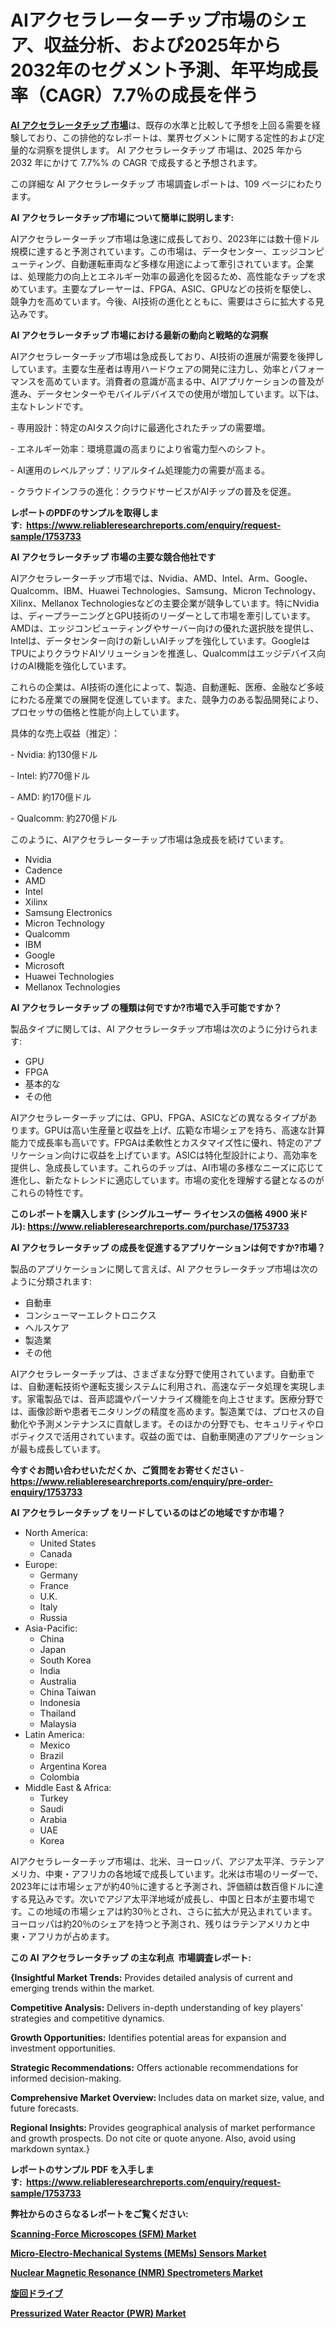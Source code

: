 <p><h1>AIアクセラレーターチップ市場のシェア、収益分析、および2025年から2032年のセグメント予測、年平均成長率（CAGR）7.7％の成長を伴う</h1></p><p data-sourcepos="1:1-1:157"><strong><a href="https://www.reliableresearchreports.com/ai-accelerator-chip-r1753733?utm_campaign=110&utm_medium=36&utm_source=Github&utm_content=ia&utm_term=24022025&utm_id=ai-accelerator-chip">AI アクセラレータチップ 市場</a></strong>は、既存の水準と比較して予想を上回る需要を経験しており、この排他的なレポートは、業界セグメントに関する定性的および定量的な洞察を提供します。 AI アクセラレータチップ 市場は、2025 年から 2032 年にかけて 7.7%% の CAGR で成長すると予想されます。</p>
<p data-sourcepos="3:1-3:50">この詳細な AI アクセラレータチップ 市場調査レポートは、109 ページにわたります。</p>
<p><strong>AI アクセラレータチップ市場について簡単に説明します:</strong></p>
<p><p>AIアクセラレーターチップ市場は急速に成長しており、2023年には数十億ドル規模に達すると予測されています。この市場は、データセンター、エッジコンピューティング、自動運転車両など多様な用途によって牽引されています。企業は、処理能力の向上とエネルギー効率の最適化を図るため、高性能なチップを求めています。主要なプレーヤーは、FPGA、ASIC、GPUなどの技術を駆使し、競争力を高めています。今後、AI技術の進化とともに、需要はさらに拡大する見込みです。</p></p>
<p><strong>AI アクセラレータチップ 市場における最新の動向と戦略的な洞察</strong></p>
<p><p>AIアクセラレーターチップ市場は急成長しており、AI技術の進展が需要を後押ししています。主要な生産者は専用ハードウェアの開発に注力し、効率とパフォーマンスを高めています。消費者の意識が高まる中、AIアプリケーションの普及が進み、データセンターやモバイルデバイスでの使用が増加しています。以下は、主なトレンドです。</p><p>- 専用設計：特定のAIタスク向けに最適化されたチップの需要増。</p><p>- エネルギー効率：環境意識の高まりにより省電力型へのシフト。</p><p>- AI運用のレベルアップ：リアルタイム処理能力の需要が高まる。</p><p>- クラウドインフラの進化：クラウドサービスがAIチップの普及を促進。</p></p>
<p><strong>レポートのPDFのサンプルを取得します</strong><strong>:&nbsp;&nbsp;<a href="https://www.reliableresearchreports.com/enquiry/request-sample/1753733?utm_campaign=110&utm_medium=36&utm_source=Github&utm_content=ia&utm_term=24022025&utm_id=ai-accelerator-chip">https://www.reliableresearchreports.com/enquiry/request-sample/1753733</a></strong></p>
<p><strong>AI アクセラレータチップ 市場の主要な競合他社です</strong></p>
<p><p>AIアクセラレーターチップ市場では、Nvidia、AMD、Intel、Arm、Google、Qualcomm、IBM、Huawei Technologies、Samsung、Micron Technology、Xilinx、Mellanox Technologiesなどの主要企業が競争しています。特にNvidiaは、ディープラーニングとGPU技術のリーダーとして市場を牽引しています。AMDは、エッジコンピューティングやサーバー向けの優れた選択肢を提供し、Intelは、データセンター向けの新しいAIチップを強化しています。GoogleはTPUによりクラウドAIソリューションを推進し、Qualcommはエッジデバイス向けのAI機能を強化しています。</p><p>これらの企業は、AI技術の進化によって、製造、自動運転、医療、金融など多岐にわたる産業での展開を促進しています。また、競争力のある製品開発により、プロセッサの価格と性能が向上しています。</p><p>具体的な売上収益（推定）：</p><p>- Nvidia: 約130億ドル</p><p>- Intel: 約770億ドル</p><p>- AMD: 約170億ドル</p><p>- Qualcomm: 約270億ドル</p><p>このように、AIアクセラレーターチップ市場は急成長を続けています。</p></p>
<p><ul><li>Nvidia</li><li>Cadence</li><li>AMD</li><li>Intel</li><li>Xilinx</li><li>Samsung Electronics</li><li>Micron Technology</li><li>Qualcomm</li><li>IBM</li><li>Google</li><li>Microsoft</li><li>Huawei Technologies</li><li>Mellanox Technologies</li></ul></p>
<p><strong>AI アクセラレータチップ の種類は何ですか?市場で入手可能ですか？</strong></p>
<p>製品タイプに関しては、AI アクセラレータチップ市場は次のように分けられます:</p>
<p><ul><li>GPU</li><li>FPGA</li><li>基本的な</li><li>その他</li></ul></p>
<p><p>AIアクセラレーターチップには、GPU、FPGA、ASICなどの異なるタイプがあります。GPUは高い生産量と収益を上げ、広範な市場シェアを持ち、高速な計算能力で成長率も高いです。FPGAは柔軟性とカスタマイズ性に優れ、特定のアプリケーション向けに収益を上げています。ASICは特化型設計により、高効率を提供し、急成長しています。これらのチップは、AI市場の多様なニーズに応じて進化し、新たなトレンドに適応しています。市場の変化を理解する鍵となるのがこれらの特性です。</p></p>
<p><strong>このレポートを購入します (シングルユーザー ライセンスの価格 4900 米ドル):&nbsp;<a href="https://www.reliableresearchreports.com/purchase/1753733?utm_campaign=110&utm_medium=36&utm_source=Github&utm_content=ia&utm_term=24022025&utm_id=ai-accelerator-chip">https://www.reliableresearchreports.com/purchase/1753733</a></strong></p>
<p><strong>AI アクセラレータチップ の成長を促進するアプリケーションは何ですか?市場？</strong></p>
<p>製品のアプリケーションに関して言えば、AI アクセラレータチップ市場は次のように分類されます:</p>
<p><ul><li>自動車</li><li>コンシューマーエレクトロニクス</li><li>ヘルスケア</li><li>製造業</li><li>その他</li></ul></p>
<p><p>AIアクセラレーターチップは、さまざまな分野で使用されています。自動車では、自動運転技術や運転支援システムに利用され、高速なデータ処理を実現します。家電製品では、音声認識やパーソナライズ機能を向上させます。医療分野では、画像診断や患者モニタリングの精度を高めます。製造業では、プロセスの自動化や予測メンテナンスに貢献します。そのほかの分野でも、セキュリティやロボティクスで活用されています。収益の面では、自動車関連のアプリケーションが最も成長しています。</p></p>
<p><strong>今すぐお問い合わせいただくか、ご質問をお寄せください</strong><strong>&nbsp;</strong>-<strong><a href="https://www.reliableresearchreports.com/enquiry/pre-order-enquiry/1753733?utm_campaign=110&utm_medium=36&utm_source=Github&utm_content=ia&utm_term=24022025&utm_id=ai-accelerator-chip">https://www.reliableresearchreports.com/enquiry/pre-order-enquiry/1753733</a></strong></p>
<p><strong>AI アクセラレータチップ をリードしているのはどの地域ですか市場？</strong></p>
<p><ul>
    <li>
        North America:
        <ul>
            <li>United States</li>
            <li>Canada</li>
        </ul>
    </li>
    <li>
        Europe:
        <ul>
            <li>Germany</li>
            <li>France</li>
            <li>U.K.</li>
            <li>Italy</li>
            <li>Russia</li>
        </ul>
    </li>
    <li>
        Asia-Pacific:
        <ul>
            <li>China</li>
            <li>Japan</li>
            <li>South Korea</li>
            <li>India</li>
            <li>Australia</li>
            <li>China Taiwan</li>
            <li>Indonesia</li>
            <li>Thailand</li>
            <li>Malaysia</li>
        </ul>
    </li>
    <li>
        Latin America:
        <ul>
            <li>Mexico</li>
            <li>Brazil</li>
            <li>Argentina Korea</li>
            <li>Colombia</li>
        </ul>
    </li>
    <li>
        Middle East & Africa:
        <ul>
            <li>Turkey</li>
            <li>Saudi</li>
            <li>Arabia</li>
            <li>UAE</li>
            <li>Korea</li>
        </ul>
    </li>
    </ul></p>
<p><p>AIアクセラレーターチップ市場は、北米、ヨーロッパ、アジア太平洋、ラテンアメリカ、中東・アフリカの各地域で成長しています。北米は市場のリーダーで、2023年には市場シェアが約40％に達すると予測され、評価額は数百億ドルに達する見込みです。次いでアジア太平洋地域が成長し、中国と日本が主要市場です。この地域の市場シェアは約30％とされ、さらに拡大が見込まれています。ヨーロッパは約20％のシェアを持つと予測され、残りはラテンアメリカと中東・アフリカが占めます。</p></p>
<p><strong>この AI アクセラレータチップ の主な利点&nbsp; 市場調査レポート:</strong></p>
<p><strong>{Insightful Market Trends:</strong> Provides detailed analysis of current and emerging trends within the market.</p>
<p><strong>Competitive Analysis:</strong> Delivers in-depth understanding of key players' strategies and competitive dynamics.</p>
<p><strong>Growth Opportunities:</strong> Identifies potential areas for expansion and investment opportunities.</p>
<p><strong>Strategic Recommendations:</strong> Offers actionable recommendations for informed decision-making.</p>
<p><strong>Comprehensive Market Overview: </strong>Includes data on market size, value, and future forecasts.</p>
<p><strong>Regional Insights: </strong>Provides geographical analysis of market performance and growth prospects. Do not cite or quote anyone. Also, avoid using markdown syntax.}</p>
<p><strong>レポートのサンプル PDF を入手します:&nbsp;</strong><strong>&nbsp;<a href="https://www.reliableresearchreports.com/enquiry/request-sample/1753733?utm_campaign=110&utm_medium=36&utm_source=Github&utm_content=ia&utm_term=24022025&utm_id=ai-accelerator-chip">https://www.reliableresearchreports.com/enquiry/request-sample/1753733</a></strong></p>
<p></p>
<p></p>
<p></p>
<p></p>
<p><strong>弊社からのさらなるレポートをご覧ください:</strong></p>
<p><strong><p><a href="https://github.com/mudgeadamsvx/Market-Research-Report-List-1/blob/main/scanning-force-microscopes-sfm-market.md?utm_campaign=110&utm_medium=36&utm_source=Github&utm_content=ia&utm_term=24022025&utm_id=ai-accelerator-chip">Scanning-Force Microscopes (SFM) Market</a></p><p><a href="https://github.com/beyeagamizjp/Market-Research-Report-List-1/blob/main/micro-electro-mechanical-systems-mems-sensors-market.md?utm_campaign=110&utm_medium=36&utm_source=Github&utm_content=ia&utm_term=24022025&utm_id=ai-accelerator-chip">Micro-Electro-Mechanical Systems (MEMs) Sensors Market</a></p><p><a href="https://github.com/shafriusizi/Market-Research-Report-List-1/blob/main/nuclear-magnetic-resonance-nmr-spectrometers-market.md?utm_campaign=110&utm_medium=36&utm_source=Github&utm_content=ia&utm_term=24022025&utm_id=ai-accelerator-chip">Nuclear Magnetic Resonance (NMR) Spectrometers Market</a></p><p><a href="https://github.com/lababdou/Market-Research-Report-List-6/blob/main/368770339465.md?utm_campaign=110&utm_medium=36&utm_source=Github&utm_content=ia&utm_term=24022025&utm_id=ai-accelerator-chip">旋回ドライブ</a></p><p><a href="https://github.com/kukolkasimo5/Market-Research-Report-List-1/blob/main/pressurized-water-reactor-pwr-market.md?utm_campaign=110&utm_medium=36&utm_source=Github&utm_content=ia&utm_term=24022025&utm_id=ai-accelerator-chip">Pressurized Water Reactor (PWR) Market</a></p></strong></p>